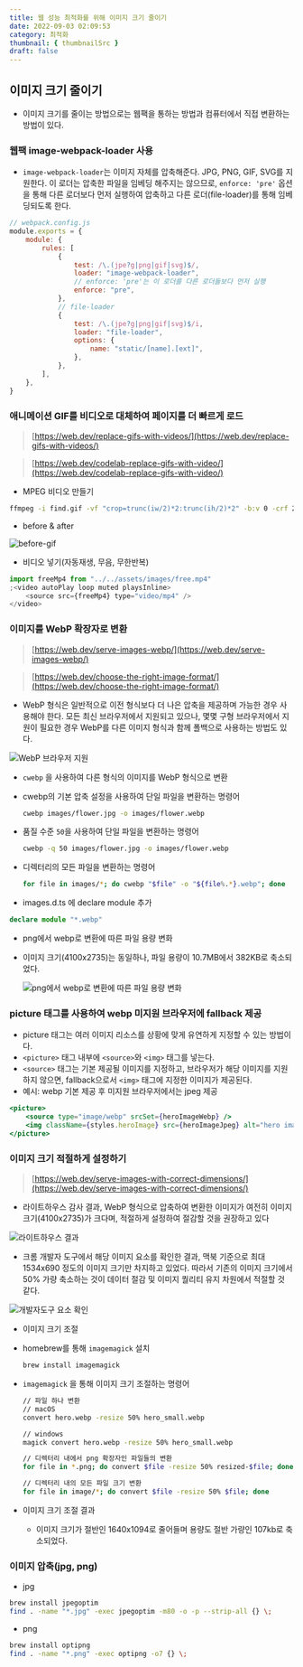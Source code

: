 ```yaml
---
title: 웹 성능 최적화를 위해 이미지 크기 줄이기
date: 2022-09-03 02:09:53
category: 최적화
thumbnail: { thumbnailSrc }
draft: false
---
```


## 이미지 크기 줄이기

-   이미지 크기를 줄이는 방법으로는 웹팩을 통하는 방법과 컴퓨터에서 직접 변환하는 방법이 있다.

### 웹팩 image-webpack-loader 사용

-   `image-webpack-loader`는 이미지 자체를 압축해준다. JPG, PNG, GIF, SVG를 지원한다. 이 로더는 압축한 파일을 임베딩 해주지는 않으므로, `enforce: 'pre'` 옵션을 통해 다른 로더보다 먼저 실행하여 압축하고 다른 로더(file-loader)를 통해 임베딩되도록 한다.

```jsx
// webpack.config.js
module.exports = {
	module: {
		rules: [
			{
				test: /\.(jpe?g|png|gif|svg)$/,
				loader: "image-webpack-loader",
				// enforce: 'pre'는 이 로더를 다른 로더들보다 먼저 실행
				enforce: "pre",
			},
			// file-loader
			{
				test: /\.(jpe?g|png|gif|svg)$/i,
				loader: "file-loader",
				options: {
					name: "static/[name].[ext]",
				},
			},
		],
	},
}
```

### 애니메이션 GIF를 비디오로 대체하여 페이지를 더 빠르게 로드

> [https://web.dev/replace-gifs-with-videos/](https://web.dev/replace-gifs-with-videos/)

> [https://web.dev/codelab-replace-gifs-with-video/](https://web.dev/codelab-replace-gifs-with-video/)

-   MPEG 비디오 만들기

```bash
ffmpeg -i find.gif -vf "crop=trunc(iw/2)*2:trunc(ih/2)*2" -b:v 0 -crf 25 -f mp4 -vcodec libx264 -pix_fmt yuv420p find.mp4
```

-   before & after

![before-gif](../image/p6.jpg)

-   비디오 넣기(자동재생, 무음, 무한반복)

```javascript
import freeMp4 from "../../assets/images/free.mp4"
;<video autoPlay loop muted playsInline>
	<source src={freeMp4} type="video/mp4" />
</video>
```

### 이미지를 WebP 확장자로 변환

> [https://web.dev/serve-images-webp/](https://web.dev/serve-images-webp/)

> [https://web.dev/choose-the-right-image-format/](https://web.dev/choose-the-right-image-format/)

-   WebP 형식은 일반적으로 이전 형식보다 더 나은 압축을 제공하며 가능한 경우 사용해야 한다. 모든 최신 브라우저에서 지원되고 있으나, 몇몇 구형 브라우저에서 지원이 필요한 경우 WebP를 다른 이미지 형식과 함께 폴백으로 사용하는 방법도 있다.

![WebP 브라우저 지원](../image/p7.png)

-   `cwebp` 을 사용하여 다른 형식의 이미지를 WebP 형식으로 변환

-   cwebp의 기본 압축 설정을 사용하여 단일 파일을 변환하는 명령어

    ```bash
    cwebp images/flower.jpg -o images/flower.webp
    ```

-   품질 수준 `50`을 사용하여 단일 파일을 변환하는 명령어

    ```bash
    cwebp -q 50 images/flower.jpg -o images/flower.webp
    ```

-   디렉터리의 모든 파일을 변환하는 명령어

    ```bash
    for file in images/*; do cwebp "$file" -o "${file%.*}.webp"; done
    ```

-   images.d.ts 에 declare module 추가

```typescript
declare module "*.webp"
```

-   png에서 webp로 변환에 따른 파일 용량 변화

-   이미지 크기(4100x2735)는 동일하나, 파일 용량이 10.7MB에서 382KB로 축소되었다.

    ![png에서 webp로 변환에 따른 파일 용량 변화](../image/p8.jpg)

### picture 태그를 사용하여 webp 미지원 브라우저에 fallback 제공

-   picture 태그는 여러 이미지 리소스를 상황에 맞게 유연하게 지정할 수 있는 방법이다.
-   `<picture>` 태그 내부에 `<source>`와 `<img>` 태그를 넣는다.
-   `<source>` 태그는 기본 제공될 이미지를 지정하고, 브라우저가 해당 이미지를 지원하지 않으면, fallback으로서 `<img>` 태그에 지정한 이미지가 제공된다.
-   예시: webp 기본 제공 후 미지원 브라우저에서는 jpeg 제공

```jsx
<picture>
	<source type="image/webp" srcSet={heroImageWebp} />
	<img className={styles.heroImage} src={heroImageJpeg} alt="hero image" />
</picture>
```

### 이미지 크기 적절하게 설정하기

> [https://web.dev/serve-images-with-correct-dimensions/](https://web.dev/serve-images-with-correct-dimensions/)

-   라이트하우스 감사 결과, WebP 형식으로 압축하여 변환한 이미지가 여전히 이미지 크기(4100x2735)가 크다며, 적절하게 설정하여 절감할 것을 권장하고 있다

![라이트하우스 결과](../image/p9.png)

-   크롬 개발자 도구에서 해당 이미지 요소를 확인한 결과, 맥북 기준으로 최대 1534x690 정도의 이미지 크기만 차지하고 있었다. 따라서 기존의 이미지 크기에서 50% 가량 축소하는 것이 데이터 절감 및 이미지 퀄리티 유지 차원에서 적절할 것 같다.

![개발자도구 요소 확인](../image/p10.png)

-   이미지 크기 조절

-   homebrew를 통해 `imagemagick` 설치

    ```bash
    brew install imagemagick
    ```

-   `imagemagick` 을 통해 이미지 크기 조절하는 명령어

    ```bash
    // 파일 하나 변환
    // macOS
    convert hero.webp -resize 50% hero_small.webp

    // windows
    magick convert hero.webp -resize 50% hero_small.webp
    ```

    ```bash
    // 디렉터리 내에서 png 확장자인 파일들의 변환
    for file in *.png; do convert $file -resize 50% resized-$file; done

    // 디렉터리 내의 모든 파일 크기 변환
    for file in image/*; do convert $file -resize 50% $file; done
    ```

-   이미지 크기 조절 결과

    -   이미지 크기가 절반인 1640x1094로 줄어들며 용량도 절반 가량인 107kb로 축소되었다.

### 이미지 압축(jpg, png)

-   jpg

```bash
brew install jpegoptim
find . -name "*.jpg" -exec jpegoptim -m80 -o -p --strip-all {} \;
```

-   png

```bash
brew install optipng
find . -name "*.png" -exec optipng -o7 {} \;
```
